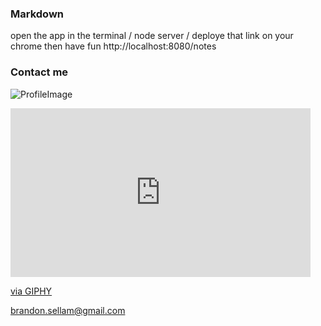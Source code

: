 
### Markdown

open  the app in the terminal /
node server
/ deploye that link on your chrome then have fun 
http://localhost:8080/notes



### Contact me 



![ProfileImage](https://media.giphy.com/media/SXgbKiEY7lHrr3vvz8/giphy.gif)
<iframe src="https://giphy.com/embed/jSKbVTyuwGEl866mfD" width="480" height="270" frameBorder="0" class="giphy-embed" allowFullScreen></iframe><p><a href="https://giphy.com/gifs/jSKbVTyuwGEl866mfD">via GIPHY</a></p>

brandon.sellam@gmail.com


